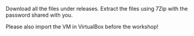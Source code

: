 Download all the files under releases. Extract the files using 7Zip with the password shared with you.

Please also import the VM in VirtualBox before the workshop!
